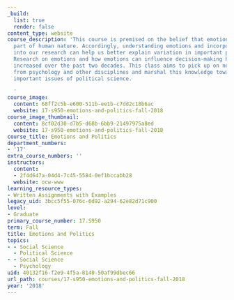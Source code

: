 ```yaml
---
_build:
  list: true
  render: false
content_type: website
course_description: 'This course is premised on the belief that emotions are a fundamental
  part of human nature. Accordingly, understanding emotions and incorporating emotions
  into our research can help us better explain variation in important political phenomena.
  Research on emotions and how emotions can influence decision-making has dramatically
  increased over the past two decades. This class aims to pick up on new findings
  from psychology and other disciplines and marshal this knowledge toward the most
  important issues of political science.

  '
course_image:
  content: 68ff2c5b-e600-511b-ee1b-c7dd2c18b6ac
  website: 17-s950-emotions-and-politics-fall-2018
course_image_thumbnail:
  content: 8cf02d30-d7b5-d68b-6bb9-21497975a8ed
  website: 17-s950-emotions-and-politics-fall-2018
course_title: Emotions and Politics
department_numbers:
- '17'
extra_course_numbers: ''
instructors:
  content:
  - 2f4d647a-04d4-7c45-5584-0ef1bccabb28
  website: ocw-www
learning_resource_types:
- Written Assignments with Examples
legacy_uid: 3bcc5f55-076c-6d92-a294-62e82d71c900
level:
- Graduate
primary_course_number: 17.S950
term: Fall
title: Emotions and Politics
topics:
- - Social Science
  - Political Science
- - Social Science
  - Psychology
uid: 40132f16-f2e9-4f5a-8140-50af99dbec66
url_path: courses/17-s950-emotions-and-politics-fall-2018
year: '2018'
---
```

